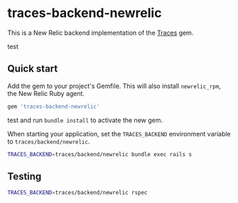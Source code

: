 # traces-backend-newrelic

This is a New Relic backend implementation of the [Traces](https://github.com/socketry/traces) gem.

test
## Quick start

Add the gem to your project's Gemfile. This will also install `newrelic_rpm`, the New Relic Ruby agent.

```ruby
gem 'traces-backend-newrelic'
```
test
and run `bundle install` to activate the new gem.

When starting your application, set the `TRACES_BACKEND` environment variable to `traces/backend/newrelic`.

```bash
TRACES_BACKEND=traces/backend/newrelic bundle exec rails s
```



## Testing

```bash
TRACES_BACKEND=traces/backend/newrelic rspec
```
